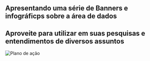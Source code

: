 ## Apresentando uma série de Banners e infográficps sobre a área de dados
## Aproveite para utilizar em suas pesquisas e entendimentos de diversos assuntos

![Plano de ação](https://user-images.githubusercontent.com/85241884/197225120-a1259f1b-edd2-45d3-a36e-a554dc16c172.png)
